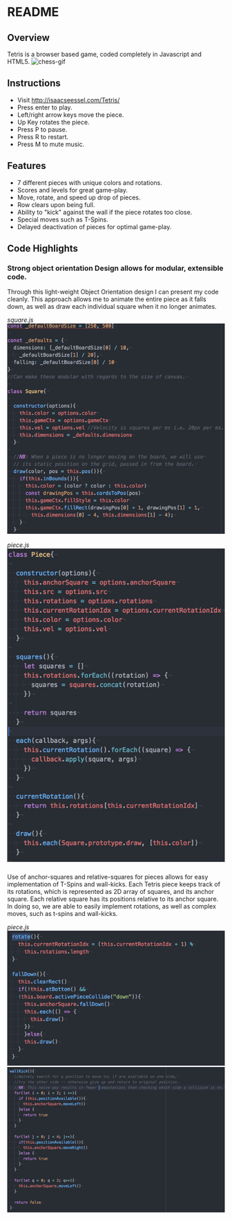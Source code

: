 # README

## Overview
Tetris is a browser based game, coded completely in Javascript and HTML5.
  ![chess-gif](code-screenshots/main-tetris.gif)

## Instructions
-  Visit http://isaacseessel.com/Tetris/
-  Press enter to play.
-  Left/right arrow keys move the piece.
-  Up Key rotates the piece.
-  Press P to pause.
-  Press R to restart.
-  Press M to mute music.

## Features
- 7 different pieces with unique colors and rotations.
- Scores and levels for great game-play.
- Move, rotate, and speed up drop of pieces.
- Row clears upon being full.
- Ability to "kick" against the wall if the piece rotates too close.
- Special moves such as T-Spins.
- Delayed deactivation of pieces for optimal game-play.

## Code Highlights

### Strong object orientation Design allows for modular, extensible code.
  Through this light-weight Object Orientation design I can present my code cleanly. This approach  allows me to animate the entire piece as it falls down, as well as draw each individual square when it no longer animates.

  *square.js*
  ![object-orientation](code-screenshots/object-orientation.png)

  *piece.js*
  ![object-orientation-2](code-screenshots/object-orientation-2.png)

###
Use of anchor-squares and relative-squares for pieces allows for easy implementation of T-Spins and wall-kicks.
  Each Tetris piece keeps track of its rotations, which is represented as 2D array of squares, and its anchor square. Each relative square has its positions relative to its anchor square. In doing so, we are able to easily implement rotations, as well as complex moves, such as t-spins and wall-kicks.

  *piece.js*
  ![rotate-fall-down](code-screenshots/rotate-fall-down.png)
  ![wall-kick](code-screenshots/wall-kick.png)
